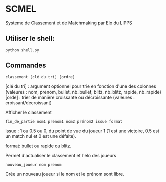 # SCMEL
Systeme de Classement et de Matchmaking par Elo du LIPPS

## Utiliser le shell:
```python shell.py```

## Commandes 
```classement [clé du tri] [ordre]```

[clé du tri] : argument optionnel pour trie en fonction d'une des colonnes (valeures : nom, prenom, bullet, nb_bullet, blitz, nb_blitz, rapide, nb_rapide)
[orde] : trier de manière croissante ou décroissante (valeures : croissant/decroissant)

Afficher le classement

```fin_de_partie nom1 prenom1 nom2 prénom2 issue format```

issue : 1 ou 0.5 ou 0, du point de vue du joueur 1 (1 est une victoire, 0.5 est un match nul et 0 est une défaite).

format: bullet ou rapide ou blitz.

Permet d'actualiser le classement et l'élo des joueurs

```nouveau_joueur nom prenom```

Crée un nouveau joueur si le nom et le prénom sont libre.
